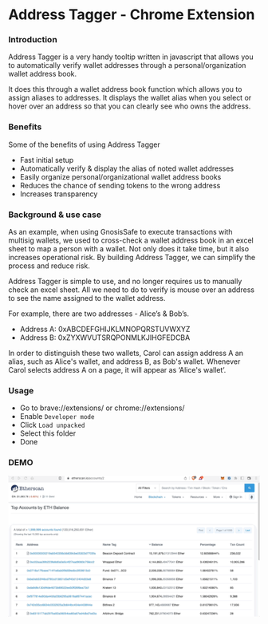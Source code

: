 # Address Tagger - Chrome Extension

### Introduction

Address Tagger is a very handy tooltip written in javascript that allows you to automatically verify wallet addresses through a personal/organization wallet address book.

It does this through a wallet address book function which allows you to assign aliases to addresses. It displays the wallet alias when you select or hover over an address so that you can clearly see who owns the address.

### Benefits

Some of the benefits of using Address Tagger

- Fast initial setup
- Automatically verify & display the alias of noted wallet addresses
- Easily organize personal/organizational wallet address books
- Reduces the chance of sending tokens to the wrong address
- Increases transparency

### Background & use case

As an example, when using GnosisSafe to execute transactions with multisig wallets, we used to cross-check a wallet address book in an excel sheet to map a person with a wallet. Not only does it take time, but it also increases operational risk. By building Address Tagger, we can simplify the process and reduce risk.

Address Tagger is simple to use, and no longer requires us to manually check an excel sheet. All we need to do to verify is mouse over an address to see the name assigned to the wallet address.

For example, there are two addresses - Alice’s & Bob’s.

- Address A: 0xABCDEFGHIJKLMNOPQRSTUVWXYZ
- Address B: 0xZYXWVUTSRQPONMLKJIHGFEDCBA

In order to distinguish these two wallets, Carol can assign address A an alias, such as Alice's wallet, and address B, as Bob's wallet. Whenever Carol selects address A on a page, it will appear as ‘Alice's wallet’.

### Usage

- Go to brave://extensions/ or chrome://extensions/
- Enable `Developer mode`
- Click `Load unpacked`
- Select this folder
- Done

### DEMO

<img src="./example/demo-20221122.gif" alt="screen-recording">
